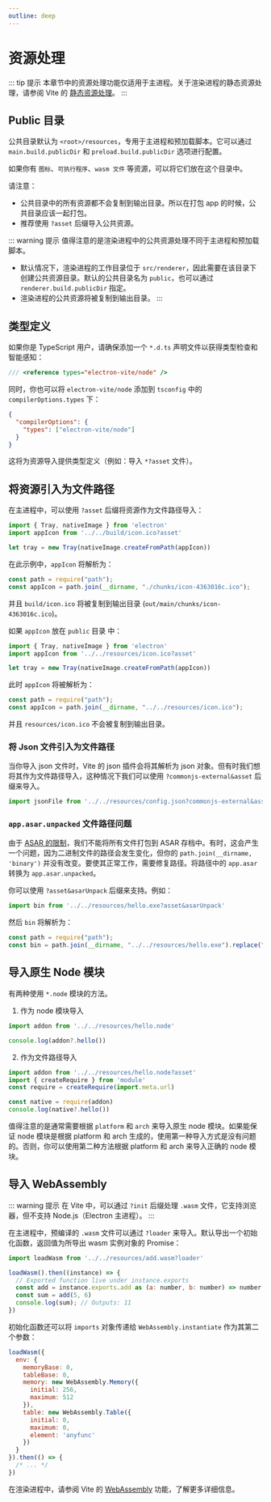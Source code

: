 ```yaml
---
outline: deep
---
```


# 资源处理

::: tip 提示
本章节中的资源处理功能仅适用于主进程。关于渲染进程的静态资源处理，请参阅 Vite 的 [静态资源处理](https://cn.vitejs.dev/guide/assets.html)。
:::

## Public 目录

公共目录默认为 `<root>/resources`，专用于主进程和预加载脚本。它可以通过 `main.build.publicDir` 和 `preload.build.publicDir` 选项进行配置。

如果你有 `图标`、`可执行程序`、`wasm 文件` 等资源，可以将它们放在这个目录中。

请注意：

- 公共目录中的所有资源都不会复制到输出目录。所以在打包 app 的时候，公共目录应该一起打包。
- 推荐使用 `?asset` 后缀导入公共资源。

::: warning 提示
值得注意的是渲染进程中的公共资源处理不同于主进程和预加载脚本。

- 默认情况下，渲染进程的工作目录位于 `src/renderer`，因此需要在该目录下创建公共资源目录。默认的公共目录名为 `public`，也可以通过 `renderer.build.publicDir` 指定。
- 渲染进程的公共资源将被复制到输出目录。
:::


## 类型定义

如果你是 TypeScript 用户，请确保添加一个 `*.d.ts` 声明文件以获得类型检查和智能感知：

```js
/// <reference types="electron-vite/node" />
```

同时，你也可以将 `electron-vite/node` 添加到 `tsconfig` 中的 `compilerOptions.types` 下：

```json
{
  "compilerOptions": {
    "types": ["electron-vite/node"]
  }
}
```

这将为资源导入提供类型定义（例如：导入 `*?asset` 文件）。

## 将资源引入为文件路径

在主进程中，可以使用 `?asset` 后缀将资源作为文件路径导入：

```js {2}
import { Tray, nativeImage } from 'electron'
import appIcon from '../../build/icon.ico?asset'

let tray = new Tray(nativeImage.createFromPath(appIcon))
```

在此示例中，`appIcon` 将解析为：

```js
const path = require("path");
const appIcon = path.join(__dirname, "./chunks/icon-4363016c.ico");
```

并且 `build/icon.ico` 将被复制到输出目录 (`out/main/chunks/icon-4363016c.ico`)。

如果 `appIcon` 放在 `public` 目录 中：

```js {2}
import { Tray, nativeImage } from 'electron'
import appIcon from '../../resources/icon.ico?asset'

let tray = new Tray(nativeImage.createFromPath(appIcon))
```

此时 `appIcon` 将被解析为：

```js
const path = require("path");
const appIcon = path.join(__dirname, "../../resources/icon.ico");
```

并且 `resources/icon.ico` 不会被复制到输出目录。


### 将 Json 文件引入为文件路径

当你导入 json 文件时，Vite 的 json 插件会将其解析为 json 对象。但有时我们想将其作为文件路径导入，这种情况下我们可以使用 `?commonjs-external&asset` 后缀来导入。

```js
import jsonFile from '../../resources/config.json?commonjs-external&asset'
```

### `app.asar.unpacked` 文件路径问题

由于 [ASAR 的限制](https://www.electronjs.org/docs/latest/tutorial/asar-archives#limitations-of-the-node-api)，我们不能将所有文件打包到 ASAR 存档中。有时，这会产生一个问题，因为二进制文件的路径会发生变化，但你的 `path.join(__dirname, 'binary')` 并没有改变。要使其正常工作，需要修复路径。将路径中的 `app.asar` 转换为 `app.asar.unpacked`。

你可以使用 `?asset&asarUnpack` 后缀来支持。例如：

```js
import bin from '../../resources/hello.exe?asset&asarUnpack'
```

然后 `bin` 将解析为：

```js
const path = require("path");
const bin = path.join(__dirname, "../../resources/hello.exe").replace("app.asar", "app.asar.unpacked");
```

## 导入原生 Node 模块

有两种使用 `*.node` 模块的方法。

1. 作为 node 模块导入

```js
import addon from '../../resources/hello.node'

console.log(addon?.hello())
```

2. 作为文件路径导入

```js
import addon from '../../resources/hello.node?asset'
import { createRequire } from 'module'
const require = createRequire(import.meta.url)

const native = require(addon)
console.log(native?.hello())
```

值得注意的是通常需要根据 `platform` 和 `arch` 来导入原生 node 模块。如果能保证 node 模块是根据 platform 和 arch 生成的，使用第一种导入方式是没有问题的。否则，你可以使用第二种方法根据 platform 和 arch 来导入正确的 node 模块。

## 导入 WebAssembly

::: warning  提示
在 Vite 中，可以通过 `?init` 后缀处理 `.wasm` 文件，它支持浏览器，但不支持 Node.js（Electron 主进程）。
:::

在主进程中，预编译的 `.wasm` 文件可以通过 `?loader` 来导入。默认导出一个初始化函数，返回值为所导出 wasm 实例对象的 Promise：

```js
import loadWasm from '../../resources/add.wasm?loader'

loadWasm().then((instance) => {
  // Exported function live under instance.exports
  const add = instance.exports.add as (a: number, b: number) => number
  const sum = add(5, 6)
  console.log(sum); // Outputs: 11
})
```

初始化函数还可以将 `imports` 对象传递给 `WebAssembly.instantiate` 作为其第二个参数：

```js
loadWasm({
  env: {
    memoryBase: 0,
    tableBase: 0,
    memory: new WebAssembly.Memory({
      initial: 256,
      maximum: 512
    }),
    table: new WebAssembly.Table({
      initial: 0,
      maximum: 0,
      element: 'anyfunc'
    })
  }
}).then(() => {
  /* ... */
})
```

在渲染进程中，请参阅 Vite 的 [WebAssembly](https://vitejs.dev/guide/features.html#webassembly) 功能，了解更多详细信息。

